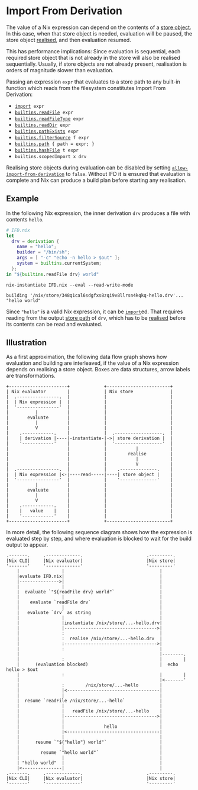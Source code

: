 # Import From Derivation

The value of a Nix expression can depend on the contents of a [store object].
In this case, when that store object is needed, evaluation will be paused, the store object [realised], and then evaluation resumed.

[store object]: @docroot@/glossary.md#gloss-store-object
[derivation]: @docroot@/glossary.md#gloss-derivation
[realised]: @docroot@/glossary.md#gloss-realise

This has performance implications:
Since evaluation is sequential, each required store object that is not already in the store will also be realised sequentially.
Usually, if store objects are not already present, realisation is orders of magnitude slower than evaluation.

Passing an expression `expr` that evaluates to a store path to any built-in function which reads from the filesystem constitutes Import From Derivation:

- [`import`](./builtins.md#builtins-import)` expr`
- [`builtins.readFile`](./builtins.md#builtins-readFile)` expr`
- [`builtins.readFileType`](./builtins.md#builtins-readFileType)` expr`
- [`builtins.readDir`](./builtins.md#builtins-readDir)` expr`
- [`builtins.pathExists`](./builtins.md#builtins-pathExists)` expr`
- [`builtins.filterSource`](./builtins.md#builtins-filterSource)` f expr`
- [`builtins.path`](./builtins.md#builtins-path)` { path = expr; }`
- [`builtins.hashFile`](./builtins.md#builtins-hashFile)` t expr`
- `builtins.scopedImport x drv`

Realising store objects during evaluation can be disabled by setting [`allow-import-from-derivation`](../command-ref/conf-file.md#conf-allow-import-from-derivation) to `false`.
Without IFD it is ensured that evaluation is complete and Nix can produce a build plan before starting any realisation.

## Example

In the following Nix expression, the inner derivation `drv` produces a file with contents `hello`.

```nix
# IFD.nix
let
  drv = derivation {
    name = "hello";
    builder = "/bin/sh";
    args = [ "-c" "echo -n hello > $out" ];
    system = builtins.currentSystem;
  };
in "${builtins.readFile drv} world"
```

```shellSession
nix-instantiate IFD.nix --eval --read-write-mode
```

```
building '/nix/store/348q1cal6sdgfxs8zqi9v8llrsn4kqkq-hello.drv'...
"hello world"
```

Since `"hello"` is a valid Nix expression, it can be [`import`](./builtins.md#builtins-import)ed.
That requires reading from the output [store path](@docroot@/glossary.md#gloss-store-path) of `drv`, which has to be [realised] before its contents can be read and evaluated.

## Illustration

As a first approximation, the following data flow graph shows how evaluation and building are interleaved, if the value of a Nix expression depends on realising a store object.
Boxes are data structures, arrow labels are transformations.

```
+----------------------+             +------------------------+
| Nix evaluator        |             | Nix store              |
|  .----------------.  |             |                        |
|  | Nix expression |  |             |                        |
|  '----------------'  |             |                        |
|          |           |             |                        |
|       evaluate       |             |                        |
|          |           |             |                        |
|          V           |             |                        |
|    .------------.    |             |  .------------------.  |
|    | derivation |----|-instantiate-|->| store derivation |  |
|    '------------'    |             |  '------------------'  |
|                      |             |           |            |
|                      |             |        realise         |
|                      |             |           |            |
|                      |             |           V            |
|  .----------------.  |             |    .--------------.    |
|  | Nix expression |<-|----read-----|----| store object |    |
|  '----------------'  |             |    '--------------'    |
|          |           |             |                        |
|       evaluate       |             |                        |
|          |           |             |                        |
|          V           |             |                        |
|    .------------.    |             |                        |
|    |   value    |    |             |                        |
|    '------------'    |             |                        |
+----------------------+             +------------------------+
```

In more detail, the following sequence diagram shows how the expression is evaluated step by step, and where evaluation is blocked to wait for the build output to appear.

```
.-------.     .-------------.                        .---------.
|Nix CLI|     |Nix evaluator|                        |Nix store|
'-------'     '-------------'                        '---------'
    |                |                                    |
    |evaluate IFD.nix|                                    |
    |--------------->|                                    |
    |                |                                    |
    |  evaluate `"${readFile drv} world"`                 |
    |                |                                    |
    |    evaluate `readFile drv`                          |
    |                |                                    |
    |   evaluate `drv` as string                          |
    |                |                                    |
    |                |instantiate /nix/store/...-hello.drv|
    |                |----------------------------------->|
    |                :                                    |
    |                :  realise /nix/store/...-hello.drv  |
    |                :----------------------------------->|
    |                :                                    |
    |                                                     |--------.
    |                :                                    |        |
    |      (evaluation blocked)                           |  echo hello > $out
    |                :                                    |        |
    |                                                     |<-------'
    |                :        /nix/store/...-hello        |
    |                |<-----------------------------------|
    |                |                                    |
    |  resume `readFile /nix/store/...-hello`             |
    |                |                                    |
    |                |   readFile /nix/store/...-hello    |
    |                |----------------------------------->|
    |                |                                    |
    |                |               hello                |
    |                |<-----------------------------------|
    |                |                                    |
    |      resume `"${"hello"} world"`                    |
    |                |                                    |
    |        resume `"hello world"`                       |
    |                |                                    |
    | "hello world"  |                                    |
    |<---------------|                                    |
.-------.     .-------------.                        .---------.
|Nix CLI|     |Nix evaluator|                        |Nix store|
'-------'     '-------------'                        '---------'
```
